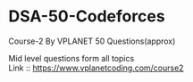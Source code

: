 # DSA-50-Codeforces
Course-2 By VPLANET 50 Questions(approx) 

Mid level questions form all topics <br/>
Link :: https://www.vplanetcoding.com/course2
